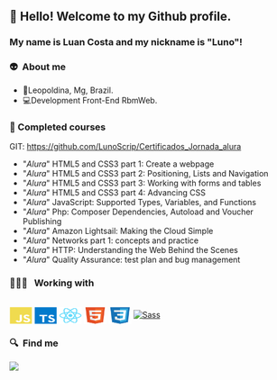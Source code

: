 ## 👋 Hello! Welcome to my Github profile.
### My name is Luan Costa and my nickname is "Luno"!

### 👽 &nbsp;About me

- 📍Leopoldina, Mg, Brazil.
- 💻Development Front-End RbmWeb.

### 📑 Completed courses

GIT: https://github.com/LunoScrip/Certificados_Jornada_alura

- "*Alura*" HTML5 and CSS3 part 1: Create a webpage
- "*Alura*" HTML5 and CSS3 part 2: Positioning, Lists and Navigation
- "*Alura*" HTML5 and CSS3 part 3: Working with forms and tables
- "*Alura*" HTML5 and CSS3 part 4: Advancing CSS
- "*Alura*" JavaScript: Supported Types, Variables, and Functions
- "*Alura*" Php: Composer Dependencies, Autoload and Voucher Publishing
- "*Alura*" Amazon Lightsail: Making the Cloud Simple
- "*Alura*" Networks part 1: concepts and practice
- "*Alura*" HTTP: Understanding the Web Behind the Scenes
- "*Alura*" Quality Assurance: test plan and bug management



### 👩🏽‍💻 &nbsp; Working with


<div style="display: inline_block"><br>
  <img align="center" alt="Rafa-Js" height="30" width="40" src="https://raw.githubusercontent.com/devicons/devicon/master/icons/javascript/javascript-plain.svg">
  <img align="center" alt="Rafa-Ts" height="30" width="40" src="https://raw.githubusercontent.com/devicons/devicon/master/icons/typescript/typescript-plain.svg">
  <img align="center" alt="Rafa-React" height="30" width="40" src="https://raw.githubusercontent.com/devicons/devicon/master/icons/react/react-original.svg">
  <img align="center" alt="Rafa-HTML" height="30" width="40" src="https://raw.githubusercontent.com/devicons/devicon/master/icons/html5/html5-original.svg">
  <img align="center" alt="Rafa-CSS" height="30" width="40" src="https://raw.githubusercontent.com/devicons/devicon/master/icons/css3/css3-original.svg">
  <a href="https://sass-lang.com/" title="Sass"><img height="32" src="https://github.com/tomchen/stack-icons/blob/master/logos/sass.svg" alt="Sass"/></a>&nbsp;
</div>

### 🔍&nbsp; Find me


  <a href="https://www.linkedin.com/in/luan-costa-b93241225/"><img src="https://img.shields.io/badge/linkedin-%230077B5.svg?&style=for-the-badge&logo=linkedin&logoColor=white" /></a>&nbsp;&nbsp;&nbsp;&nbsp;

